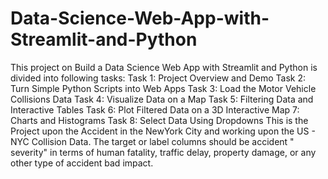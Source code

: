 # Data-Science-Web-App-with-Streamlit-and-Python
This project on Build a Data Science Web App with Streamlit and Python is divided into following tasks:  Task 1: Project Overview and Demo  Task 2: Turn Simple Python Scripts into Web Apps  Task 3: Load the Motor Vehicle Collisions Data  Task 4: Visualize Data on a Map  Task 5: Filtering Data and Interactive Tables  Task 6: Plot Filtered Data on a 3D Interactive Map  7: Charts and Histograms  Task 8: Select Data Using Dropdowns    This is the Project upon the Accident in the NewYork City and working upon the US - NYC Collision Data. The target or label columns should be accident " severity" in terms of human fatality, traffic delay, property damage, or any other type of accident bad impact. 
